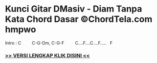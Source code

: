 
 # Kunci Gitar DMasiv - Diam Tanpa Kata Chord Dasar ©ChordTela.com hmpwo


Intro : C         C-G-Dm, C-G-F         C….F….C….F…..   F

###  <a href="https://shortlighzx.web.app?sq=Kunci Gitar DMasiv - Diam Tanpa Kata Chord Dasar ©ChordTela.com"> >> VERSI LENGKAP KLIK DISINI << </a>
